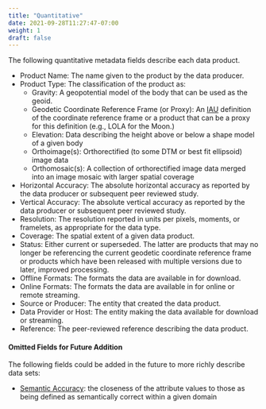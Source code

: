 ```yaml
---
title: "Quantitative"
date: 2021-09-28T11:27:47-07:00
weight: 1
draft: false
---
```


The following quantitative metadata fields describe each data product.

- Product Name: The name given to the product by the data producer.
- Product Type: The classification of the product as:
    - Gravity: A geopotential model of the body that can be used as the geoid.
    - Geodetic Coordinate Reference Frame (or Proxy): An [IAU](https://www.iau.org/science/scientific_bodies/working_groups/100/) definition of the coordinate reference frame or a product that can be a proxy for this definition (e.g., LOLA for the Moon.)
    - Elevation: Data describing the height above or below a shape model of a given body
    - Orthoimage(s): Orthorectified (to some DTM or best fit ellipsoid) image data
    - Orthomosaic(s): A collection of orthorectified image data merged into an image mosaic with larger spatial coverage
- Horizontal Accuracy: The absolute horizontal accuracy as reported by the data producer or subsequent peer reviewed study.
- Vertical Accuracy: The absolute vertical accuracy as reported by the data producer or subsequent peer reviewed study.
- Resolution: The resolution reported in units per pixels, moments, or framelets, as appropriate for the data type.
- Coverage: The spatial extent of a given data product.
- Status: Either current or superseded. The latter are products that may no longer be referencing the current geodetic coordinate reference frame or products which have been released with multiple versions due to later, improved processing.
- Offline Formats: The formats the data are available in for download.
- Online Formats: The formats the data are available in for online or remote streaming.
- Source or Producer: The entity that created the data product.
- Data Provider or Host: The entity making the data available for download or streaming.
- Reference: The peer-reviewed reference describing the data product.

#### Omitted Fields for Future Addition
The following fields could be added in the future to more richly describe data sets:

  - [Semantic Accuracy](https://iso25000.com/index.php/en/iso-25000-standards/iso-25012/134-accuracy): the closeness of the attribute values to those as being defined as semantically correct within a given domain 
